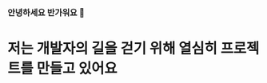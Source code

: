 ### 안녕하세요 반가워요 👋

# 저는 개발자의 길을 걷기 위해 열심히 프로젝트를 만들고 있어요

<!--
**Garbi93/Garbi93** is a ✨ _special_ ✨ repository because its `README.md` (this file) appears on your GitHub profile.

Here are some ideas to get you started:

- 🔭 I’m currently working on ...
- 🌱 I’m currently learning ...
- 👯 I’m looking to collaborate on ...
- 🤔 I’m looking for help with ...
- 💬 Ask me about ...
- 📫 How to reach me: ...
- 😄 Pronouns: ...
- ⚡ Fun fact: ...
-->

